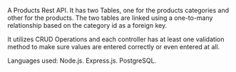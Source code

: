 A Products Rest API.
It has two Tables, one for the products categories and other for the products.
The two tables are linked using a one-to-many relationship based on the category id as a foreign key.

It utilizes CRUD Operations and each controller has at least one validation method to make sure values are entered correctly or even entered at all.

Languages used:
Node.js.
Express.js.
PostgreSQL.
